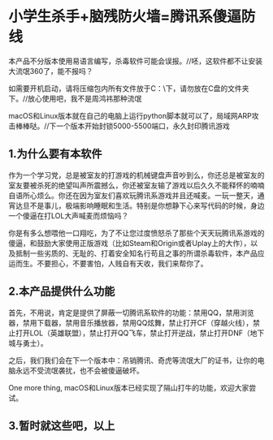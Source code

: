 # 小学生杀手+脑残防火墙=腾讯系傻逼防线

本产品不分版本使用易语言编写，杀毒软件可能会误报。//呸，这软件都不让安装大流氓360了，能不报吗？

如需要开机启动，请将压缩包内所有文件放于C：\下，请勿放在C盘的文件夹下。//放心使用吧，我不是周鸿祎那种流氓

macOS和Linux版本就在自己的电脑上运行python脚本就可以了，局域网ARP攻击棒棒哒。//下一个版本开始封锁5000-5500端口，永久封印腾讯游戏

## 1.为什么要有本软件

作为一个学习党，总是被室友的打游戏的机械键盘声音吵到么，你还总是被室友的室友要被杀死的绝望叫声所震撼么，你还被室友输了游戏以后久久不能释怀的喃喃自语所心烦么。你还在因为室友们喜欢玩腾讯系游戏并且还喊麦。一玩一整天，通宵达旦不是事儿，极端影响睡眠和生活。特别是你想静下心来写代码的时候，身边一个傻逼在打LOL大声喊麦而烦恼吗？

你是有多么想喂他一口翔吃，为了不让您过度愤怒杀了那些个天天玩腾讯系游戏的傻逼，和鼓励大家使用正版游戏（比如Steam和Origin或者Uplay上的大作），以及抵制一些劣质的、无耻的、打着安全知名行苟且之事的所谓杀毒软件，本产品应运而生。不要担心，不要害怕，人贱自有天收，我们来帮你了。

## 2.本产品提供什么功能

首先，不用说，肯定是提供了屏蔽一切腾讯系软件的功能：禁用QQ，禁用浏览器，禁用下载器，禁用音乐播放器，禁用QQ炫舞，禁止打开CF（穿越火线），禁止打开LOL（英雄联盟），禁止打开QQ飞车，禁止打开逆战，禁止打开DNF（地下城与勇士）。

之后，我们我们会在下一个版本中：吊销腾讯、奇虎等流氓大厂的证书，让你的电脑永远不受流氓袭扰，也不会被傻逼破坏。

One more thing, macOS和Linux版本已经实现了隔山打牛的功能，欢迎大家尝试。

## 3.暂时就这些吧，以上
